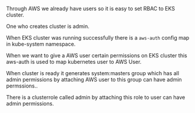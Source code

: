 
Through AWS we already have users so  it is easy to set RBAC to EKS cluster.

One who creates cluster is admin.

When EKS cluster was running successfully there is a  ```aws-auth``` config map in kube-system namespace. 

When we want to give a AWS user certain permissions on EKS cluster  this aws-auth is used to map kubernetes user to AWS User.

When cluster is ready it generates system:masters group which has all admin permissions by attaching AWS user to this group can have admin permssions..

There is a clusterrole called admin by attaching this role to user can have admin permissions.

